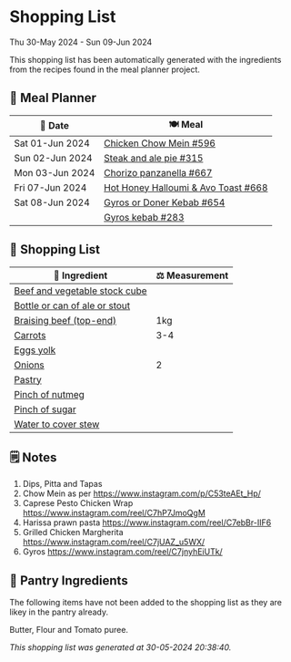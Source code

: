 # Shopping List

Thu 30-May 2024 - Sun 09-Jun 2024

This shopping list has been automatically generated with the ingredients from the recipes found in the meal planner project.

## 📅 Meal Planner

|📅 Date| 🍽️ Meal|
|----|----|
|Sat 01-Jun 2024|[Chicken Chow Mein #596](https://github.com/jcallaghan/The-Cookbook/issues/596)|
|Sun 02-Jun 2024|[Steak and ale pie #315](https://github.com/jcallaghan/The-Cookbook/issues/315)|
|Mon 03-Jun 2024|[Chorizo panzanella #667](https://github.com/jcallaghan/The-Cookbook/issues/667)|
|Fri 07-Jun 2024|[Hot Honey Halloumi & Avo Toast #668](https://github.com/jcallaghan/The-Cookbook/issues/668)|
|Sat 08-Jun 2024|[Gyros or Doner Kebab #654](https://github.com/jcallaghan/The-Cookbook/issues/654)|
||[Gyros kebab #283](https://github.com/jcallaghan/The-Cookbook/issues/283)|

## 🛒 Shopping List

| 🍌 Ingredient| ⚖️ Measurement|
|----------|-----------|
|[Beef and vegetable stock cube](https://www.sainsburys.co.uk/gol-ui/SearchResults/Beef%20and%20vegetable%20stock%20cube)||
|[Bottle or can of ale or stout](https://www.sainsburys.co.uk/gol-ui/SearchResults/Bottle%20or%20can%20of%20ale%20or%20stout)||
|[Braising beef (top-end)](https://www.sainsburys.co.uk/gol-ui/SearchResults/Braising%20beef%20(top-end))|1kg|
|[Carrots](https://www.sainsburys.co.uk/gol-ui/SearchResults/Carrots)|3-4|
|[Eggs yolk](https://www.sainsburys.co.uk/gol-ui/SearchResults/Eggs%20yolk)||
|[Onions](https://www.sainsburys.co.uk/gol-ui/SearchResults/Onions)|2|
|[Pastry](https://www.sainsburys.co.uk/gol-ui/SearchResults/Pastry)||
|[Pinch of nutmeg](https://www.sainsburys.co.uk/gol-ui/SearchResults/Pinch%20of%20nutmeg)||
|[Pinch of sugar](https://www.sainsburys.co.uk/gol-ui/SearchResults/Pinch%20of%20sugar)||
|[Water to cover stew](https://www.sainsburys.co.uk/gol-ui/SearchResults/Water%20to%20cover%20stew)||

## 🗒️ Notes

1. Dips, Pitta and Tapas
1. Chow Mein as per https://www.instagram.com/p/C53teAEt_Hp/
1. Caprese Pesto Chicken Wrap
https://www.instagram.com/reel/C7hP7JmoQgM
1. Harissa prawn pasta
https://www.instagram.com/reel/C7ebBr-IIF6
1. Grilled Chicken Margherita
https://www.instagram.com/reel/C7jUAZ_u5WX/
1. Gyros 
https://www.instagram.com/reel/C7jnyhEiUTk/

## 🏪 Pantry Ingredients

The following items have not been added to the shopping list as they are likey in the pantry already.

Butter, Flour and Tomato puree.


_This shopping list was generated at 30-05-2024 20:38:40._